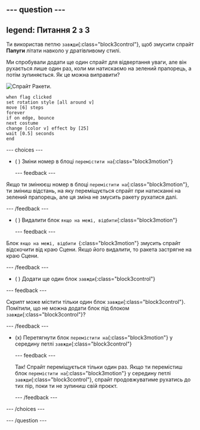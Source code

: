 --- question ---
---
legend: Питання 2 з 3
---

Ти використав петлю `завжди`{:class="block3control"}, щоб змусити спрайт **Папуги** літати навколо у дратівливому стилі.

Ми спробували додати ще один спрайт для відвертання уваги, але він рухається лише один раз, коли ми натискаємо на зелений прапорець, а потім зупиняється. Як це можна виправити?

![Спрайт Ракети.](images/rocket-sprite.png)

```blocks3
when flag clicked
set rotation style [all around v] 
move [6] steps 
forever 
if on edge, bounce 
next costume 
change [color v] effect by [25] 
wait [0.5] seconds 
end
```

--- choices ---

- ( ) Зміни номер в блоці `перемістити на`{:class="block3motion"}

  --- feedback ---

Якщо ти змінюєш номер в блоці `перемістити на`{:class="block3motion"}, ти зміниш відстань, на яку переміщується спрайт при натисканні на зелений прапорець, але ця зміна не змусить ракету рухатися далі.

  --- /feedback ---

- ( ) Видалити блок `якщо на межі, відбити`{:class="block3motion"}

  --- feedback ---

Блок `якщо на межі, відбити `{:class="block3motion"} змусить спрайт відскочити від краю Сцени. Якщо його видалити, то ракета застрягне на краю Сцени.

  --- /feedback ---

- ( ) Додати ще один блок `завжди`{:class="block3control"}

--- feedback ---

Скрипт може містити тільки один блок `завжди`{:class="block3control"}. Помітили, що не можна додати блок під блоком `завжди`{:class="block3control"}?

--- /feedback ---

- (x) Перетягнути блок `перемістити на`{:class="block3motion"} у середину петлі `завжди`{:class="block3control"}

  --- feedback ---

  Так! Спрайт переміщується тільки один раз. Якщо ти перемістиш блок `перемістити на`{:class="block3motion"} у середину петлі `завжди`{:class="block3control"}, спрайт продовжуватиме рухатись до тих пір, поки ти не зупиниш свій проєкт.

  --- /feedback ---

--- /choices ---

--- /question ---
